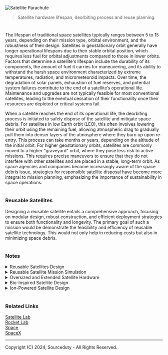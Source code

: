 ![Satellite Parachute](https://github.com/sourceduty/Recycle_Satellites/assets/123030236/1e4865e4-8857-414d-a459-d6dfcb73c55d)

> Satellite hardware lifespan, deorbiting process and reuse planning.
#

The lifespan of traditional space satellites typically ranges between 5 to 15 years, depending on their mission type, orbital environment, and the robustness of their design. Satellites in geostationary orbit generally have longer operational lifespans due to their stable orbital position, which requires less fuel for orbital adjustments compared to those in lower orbits. Factors that determine a satellite's lifespan include the durability of its components, the amount of fuel it carries for maneuvering, and its ability to withstand the harsh space environment characterized by extreme temperatures, radiation, and micrometeoroid impacts. Over time, the degradation of solar panels, exhaustion of fuel reserves, and potential system failures contribute to the end of a satellite’s operational life. Maintenance and upgrades are not typically feasible for most conventional satellites, leading to the eventual cessation of their functionality once their resources are depleted or critical systems fail.

When a satellite reaches the end of its operational life, the deorbiting process is initiated to safely dispose of the satellite and mitigate space debris. For satellites in low Earth orbit (LEO), this often involves lowering their orbit using the remaining fuel, allowing atmospheric drag to gradually pull them into denser layers of the atmosphere where they burn up upon re-entry. This process can take months or years, depending on the altitude of the initial orbit. For higher geostationary orbits, satellites are commonly moved to a higher "graveyard" orbit, where they pose less risk to active missions. This requires precise maneuvers to ensure that they do not interfere with other satellites and are placed in a stable, long-term orbit. As space agencies and companies become increasingly aware of the space debris issue, strategies for responsible satellite disposal have become more integral to mission planning, emphasizing the importance of sustainability in space operations.

#
### Reusable Satellites

Designing a reusable satellite entails a comprehensive approach, focusing on modular design, robust construction, and efficient deployment strategies to ensure both functionality and longevity. The primary goal of such a mission would be demonstrate the feasibility and efficiency of reusable satellite technology. This would not only help in reducing costs but also in minimizing space debris.

#
### Notes

<details><summary>Reusable Satellites Design</summary>
<br>

Designing reusable satellites requires incorporating several specialized components and systems to ensure their longevity, functionality, and safe re-entry when necessary. One critical component in this design is a heat shield, especially for satellites intended to be returned to Earth for refurbishment. The heat shield protects the satellite's sensitive electronics and structural components from the extreme heat generated during re-entry into the Earth's atmosphere. Additionally, the satellite should include advanced propulsion systems such as ion thrusters, which provide efficient and precise maneuverability for orbital adjustments and deorbiting. These systems are essential for extending the operational life of the satellite by allowing it to move between orbits or to a designated safe deorbit path.

Moreover, the satellite's design must emphasize modular construction, where key components such as communication transponders, solar panels, and onboard processors can be easily replaced or upgraded. This modularity not only facilitates on-orbit servicing but also allows for the adaptation of the satellite to new technologies or mission requirements over time. The inclusion of robotic interfaces is also crucial for enabling autonomous or remotely guided repairs and upgrades by robotic missions. These interfaces should be standardized to allow compatibility with future servicing missions, potentially led by different agencies or companies.

Operational flexibility and robustness are also enhanced by the integration of smart systems for self-diagnostics and health management. These systems use sensors and onboard algorithms to continuously monitor the satellite's condition and perform predictive maintenance, thereby preempting failures and optimizing performance. Coupled with AI-driven decision-making tools, these smart systems can dynamically manage the satellite’s resources, adjust operational parameters in real-time, and even handle complex decision-making processes during anomaly resolution. This level of autonomy is particularly important for ensuring the longevity and high operational availability of reusable satellites, making them a viable and cost-effective solution for global utilization.

<br>
</details>

<details><summary>Reusable Satellite Mission Simulation</summary>
<br>

The proposed mission involves launching a reusable satellite into a Sun-synchronous orbit approximately 700 km above Earth, with the primary objective of conducting extensive Earth observation over a period of seven years. This mission aims to collect valuable data on climate change, weather patterns, and land use, supporting various global initiatives in climate science, disaster management, and urban planning. Additionally, the mission serves as a platform to test new space technologies including advanced propulsion systems, high-efficiency solar panels, and next-generation communication systems, particularly focusing on the viability of reusing satellite components.

The satellite design is modular, allowing for easier maintenance and the replacement of components, a crucial feature for reusability. It includes a hybrid propulsion system that combines chemical and electric thrusters, high-capacity lithium-ion batteries for energy storage, and sophisticated payloads like multispectral imagers and atmospheric sensors. The incorporation of high-bandwidth laser communication systems ensures rapid data transfer between the satellite and ground stations.

For the launch, a reusable Falcon 9 rocket is considered suitable due to its proven track record and alignment with the sustainability goals of the mission. The launch from Vandenberg Air Force Base allows the satellite to achieve a polar orbit necessary for consistent global coverage and data collection. During its operation, the satellite will perform routine maneuvers to maintain its orbit and activate various instruments based on scheduled data collection needs. Autonomous systems onboard will manage minor anomalies, while more significant issues will be addressed by ground-based mission control.

As the mission approaches its end, a controlled deorbit maneuver will ensure the satellite re-enters Earth's atmosphere, minimizing space debris. The feasibility of refurbishing and reusing satellite components will also be assessed, potentially allowing parts or the entire satellite to be relaunched in future missions.

The estimated cost of such a mission is broken down as follows:
- Satellite Development and Testing: Approximately $150 million, covering design, construction, and ground testing of the satellite and its systems.
- Launch Services: Around $62 million using a Falcon 9 rocket, which includes costs associated with integration, launch operations, and the use of the launch facility.
- Mission Operations and Data Handling: Estimated at $10 million per year, totaling $70 million over seven years, covering ground station operations, data processing, and personnel.
- Deorbit and Recovery Operations: An additional $15 million to manage the end-of-mission deorbit and potential recovery and refurbishment operations.

In total, the mission is projected to cost approximately $297 million. This investment not only advances scientific understanding and technology testing but also sets a precedent for sustainable practices in satellite missions through the reusability of components. The success of this mission could significantly influence future satellite deployment strategies, enhancing the technological capabilities and economic viability of satellite operations worldwide.

<br>
</details>

<details><summary>Oversized and Extended Satellite Hardware</summary>
<br>

Mission Overview: Extended Reach Satellite Constellation (ERSC)

Objectives:
The ERSC aims to revolutionize satellite communications by deploying fewer but larger satellites capable of providing expansive coverage and enhanced connectivity. This mission will focus on delivering high-capacity communication services to remote and underserved areas globally, reducing the overall number of satellites required and minimizing launch and maintenance costs. Additionally, the mission seeks to foster technological innovations in satellite functionality and user connectivity.

Satellite Design:
The satellites will feature significantly larger dimensions than typical models, enhancing their onboard systems and operational capabilities. Each satellite will carry advanced communication payloads, signal processing hardware, and extended-range antennas, enabling connections to a broader range of ground terminals. Power needs will be met through larger solar arrays and state-of-the-art battery technology. The propulsion system will incorporate efficient ion thrusters for effective station keeping and orbital adjustments.

Launch Configuration:
The larger satellite size and weight necessitate the use of heavy-lift launch vehicles such as SpaceX Falcon Heavy or NASA SLS. Satellites will be placed in a geostationary orbit to maintain consistent positioning relative to the Earth’s surface, optimizing coverage. Launches will be phased, with each carrying multiple units to ensure launch efficiency.

Ground Segment:
Ground operations will be upgraded to include stations equipped with advanced tracking and data processing capabilities to handle the increased data throughput. User terminals will also be developed to capitalize on the satellites' high-throughput capabilities, providing users with faster, more reliable connections.

User Connectivity:
Each satellite in the constellation will cover up to three times the area of traditional communication satellites, significantly decreasing the total number required for comprehensive global coverage. The design supports heightened data rates, facilitating high-definition video streaming, real-time communication, and substantial data transfers across a variety of sectors.

Mission Challenges and Solutions:
The main challenges include managing the increased size and weight of the satellites for launch and overcoming the complexity of designing and manufacturing larger, more complex systems. These issues will be addressed by using appropriate heavy-lift launch vehicles and engaging in partnerships with leading aerospace technology firms. While initial costs will be higher, the reduction in the number of satellites will lead to decreased operational costs over time.

Cost and Time Estimates:
The estimated cost for developing, manufacturing, and launching the first phase of the ERSC is projected to be around $1.5 billion, with each subsequent phase costing approximately $1 billion. The development phase is expected to take about 5 years, with an additional 2 years for manufacturing and testing. The first launch could realistically occur within 8 years from the start of the project.

Conclusion:
The ERSC mission is set to provide a novel approach to satellite communications, using larger satellites to achieve wider coverage with fewer units. This strategy will not only enhance connectivity for users worldwide but also offer a more cost-effective solution for satellite communication, particularly benefiting remote and underserved regions. By leveraging advanced aerospace technologies, the ERSC will pave the way for future innovations in global communications infrastructure.

<br>
</details>

<details><summary>Bio-Inspired Satellite Design</summary>
<br>

The concept of biomimicry involves taking inspiration from natural processes and biological solutions to solve human engineering challenges. In the realm of satellite technology, researchers are exploring how principles of biomimicry can be applied to develop satellites that can self-repair, much like living organisms that heal wounds or regrow damaged parts. This approach is driven by the need to enhance the longevity and resilience of satellites, especially in the harsh environment of space where physical damage from micrometeoroids and orbital debris is a common threat.

One promising area in bio-inspired satellite design is the development of materials that mimic the human skin’s ability to heal small cuts and abrasions automatically. Scientists are investigating polymers that can "heal" cracks or breaches in satellite structures triggered by external impacts. These materials typically incorporate microcapsules filled with a healing agent, which is released when the material cracks or breaks. Once released, the healing agent reacts with a catalyst embedded in the material, initiating a chemical repair process that restores the material's integrity.

Another bio-inspired approach is based on the redundancy and regenerative capabilities observed in certain organisms. For example, just as starfish can regenerate lost limbs, satellites might be designed with modular components that can either self-repair or be reconfigured in the event of failure. This could involve autonomous robotic systems onboard that can identify and replace damaged components from a cache of spares. Additionally, the satellite's onboard systems could be programmed to reroute functions automatically to backup systems, mirroring the biological concept of redundant organs.

Furthermore, the development of bio-inspired satellites also extends to their operational algorithms. By emulating the adaptive and responsive behaviors seen in living organisms, satellites could utilize artificial intelligence to make decisions about their health, orientation, and energy management. For instance, satellites could adapt their solar panel orientation in real-time, optimizing energy absorption like how sunflowers turn to track the sun. Such adaptive behaviors could significantly enhance the efficiency and autonomy of satellite operations, reducing the need for ground-based interventions and allowing satellites to operate effectively in more dynamic and unpredictable environments.

<br>
</details>

<details><summary>Ion-Powered Satellite Design</summary>
<br>

To design an ion-powered satellite that operates in a lower orbit compared to traditional satellites, several key considerations must be addressed. This concept leverages ion propulsion technology, which is highly efficient for sustained, long-duration space missions.

Satellite Design and Systems

1. Ion Propulsion System:
   - The core of the satellite is the ion thruster, which uses electricity to ionize a propellant (typically xenon) and then expels these ions to produce thrust. The thruster's design focuses on efficiency and longevity, critical for maintaining altitude and maneuvering in low Earth orbit (LEO).
   - This propulsion system is particularly suitable for missions requiring fine orbital adjustments or station-keeping duties.

2. Power Supply:
   - The satellite is equipped with high-efficiency solar panels designed to operate effectively at lower altitudes where atmospheric drag is higher. These panels provide the necessary power to the ion thruster and onboard systems.
   - Additional batteries store energy for operations during eclipse periods when the satellite passes through the Earth's shadow.

3. Structural Design:
   - The satellite's structure is lightweight yet robust, capable of withstanding the stresses of launch and the thermal variations of a low orbit environment. It incorporates materials such as aluminum alloys and composite materials.
   - The design includes deployable components, such as solar panels and possibly a drag sail for end-of-life deorbit maneuvers.

4. Communication and Control Systems:
   - High-bandwidth communication systems enable data transfer between the satellite and ground stations. The control system includes attitude control mechanisms necessary for orienting the satellite for optimal solar panel usage and ion thruster operation.

5. Payload Capacity:
   - Depending on the mission requirements, the satellite can carry various payloads, including observational instruments, atmospheric sensors, or telecommunications equipment. The design considers the payload's power and weight requirements, ensuring compatibility with the ion propulsion capabilities.

Cost Estimates

The development and deployment costs of an ion-powered satellite are influenced by the complexity of its systems and the required reliability for extended missions in LEO:

- Development Costs: These include design, materials, component testing, and integration. Given the advanced propulsion technology, costs are estimated to range from $50 million to $70 million.
- Launch Costs: Launching into LEO varies depending on the launch vehicle and payload integration services, typically costing between $10 million and $20 million.
- Operational Costs: These include ground station operations, mission control staffing, and data handling. Annually, these might range from $5 million to $10 million, depending on the mission duration and complexity.

Visualization

Due to the constraints of this platform, creating actual images is not possible. However, a typical ion-powered satellite can be visualized as a compact, rectangular main body equipped with large, fold-out solar panels on either side, a high-gain antenna for communication, and a rear-mounted ion thruster emitting a faint blue glow from the expelled xenon ions.

Conclusion

This ion-powered satellite design is tailored for efficiency and extended operation in LEO, taking advantage of the specific benefits of ion propulsion. The investment in such technology promises substantial returns in terms of satellite maneuverability, reduced fuel needs, and extended mission durations, making it a cost-effective choice for various space applications.

<br>
</details>

#
### Related Links

[Satellite Lab](https://github.com/sourceduty/Satellite_Lab)
<br>
[Rocket Lab](https://github.com/sourceduty/Rocket_Lab)
<br>
[Space](https://github.com/sourceduty/Space)
<br>
[SpaceX](https://github.com/sourceduty/SpaceX)

***
Copyright (C) 2024, Sourceduty - All Rights Reserved.
